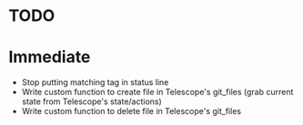 # TODO

# Immediate

- Stop putting matching tag in status line
- Write custom function to create file in Telescope's git_files (grab current state from Telescope's state/actions)
- Write custom function to delete file in Telescope's git_files
